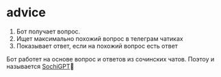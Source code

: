 # advice
1. Бот получает вопрос.
2. Ищет максимально похожий вопрос в телеграм чатиках
3. Показывает ответ, если на похожий вопрос есть ответ

Бот работет на основе вопрос и ответов из сочинских чатов. Поэтоу и называется [SochiGPT](https://t.me/sochi_gpt_bot)🌴
